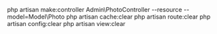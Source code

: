 php artisan make:controller Admin\PhotoController --resource --model=Model\Photo
php artisan cache:clear
php artisan route:clear
php artisan config:clear 
php artisan view:clear 